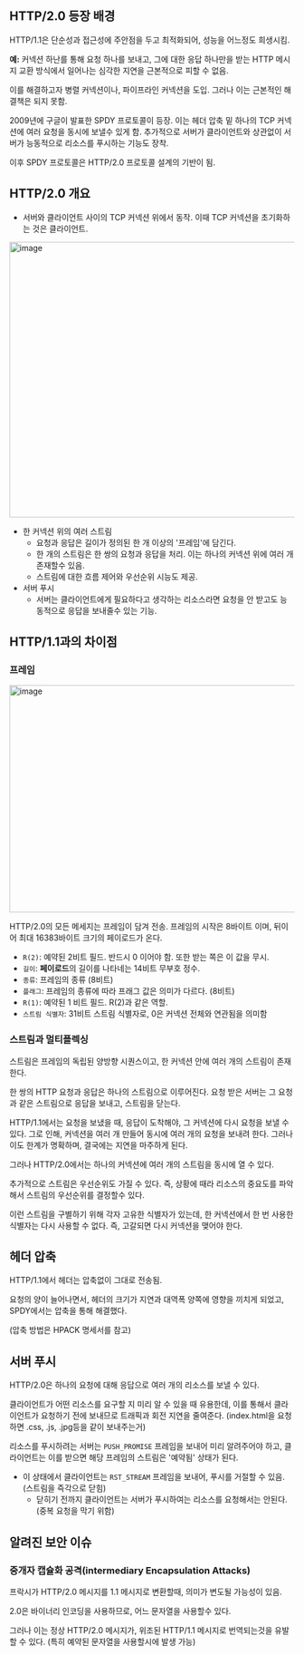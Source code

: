 ## HTTP/2.0 등장 배경
HTTP/1.1은 단순성과 접근성에 주안점을 두고 최적화되어, 성능을 어느정도 희생시킴.

**예:** 커넥션 하난를 통해 요청 하나를 보내고, 그에 대한 응답 하나만을 받는 HTTP 메시지 교환 방식에서 일어나는 심각한 지연을 근본적으로 피할 수 없음.

이를 해결하고자 병렬 커넥션이나, 파이프라인 커넥션을 도입. 그러나 이는 근본적인 해결책은 되지 못함. 

2009년에 구글이 발표한 SPDY 프로토콜이 등장.
이는 헤더 압축 밑 하나의 TCP 커넥션에 여러 요청을 동시에 보낼수 있게 함. 추가적으로 서버가 클라이언트와 상관없이 서버가 능동적으로 리소스를 푸시하는 기능도 장착.

이후 SPDY 프로토콜은 HTTP/2.0 프로토콜 설계의 기반이 됨.

## HTTP/2.0 개요
- 서버와 클라이언트 사이의 TCP 커넥션 위에서 동작. 이때 TCP 커넥션을 초기화하는 것은 클라이언트.

<img width="876" height="486" alt="image" src="https://github.com/user-attachments/assets/bdfa9bc0-b318-46f1-b6ce-537ce6bc1d01" />

- 한 커넥션 위의 여러 스트림
	- 요청과 응답은 길이가 정의된 한 개 이상의 '프레임'에 담긴다. 
	- 한 개의 스트림은 한 쌍의 요청과 응답을 처리. 이는 하나의 커넥션 위에 여러 개 존재할수 있음.
	- 스트림에 대한 흐름 제어와 우선순위 시능도 제공.
- 서버 푸시
	- 서버는 클라이언트에게 필요하다고 생각하는 리소스라면 요청을 안 받고도 능동적으로 응답을 보내줄수 있는 기능.


## HTTP/1.1과의 차이점

### 프레임 
<img width="1019" height="401" alt="image" src="https://github.com/user-attachments/assets/f0cce752-4bfb-4728-a50f-f26820727ef0" />

HTTP/2.0의 모든 메세지는 프레임이 담겨 전송.
프레임의 시작은 8바이트 이며, 뒤이어 최대 16383바이트 크기의 페이로드가 온다.
- `R(2)`: 예약된 2비트 필드. 반드시 0 이어야 함. 또한 받는 쪽은 이 값을 무시.
- `길이`: **페이로드**의 길이를 나타네는 14비트 무부호 정수.
- `종류`: 프레임의 종류 (8비트)
- `플래그`: 프레임의 종류에 따라 프래그 값은 의미가 다르다. (8비트)
- `R(1)`: 예약된 1 비트 필드. R(2)과 같은 역할.
- `스트림 식별자`: 31비트 스트림 식별자로, 0은 커넥션 전체와 연관됨을 의미함

### 스트림과 멀티플렉싱
스트림은 프레임의 독립된 양방향 시퀀스이고, 한 커넥션 안에 여러 개의 스트림이 존재한다.

한 쌍의 HTTP 요청과 응답은 하나의 스트림으로 이루어진다. 요청 받은 서버는 그 요청과 같은 스트림으로 응답을 보내고, 스트림을 닫는다.

HTTP/1.1에서는 요청을 보냈을 때, 응답이 도착해야, 그 커넥션에 다시 요청을 보낼 수 있다. 그로 인해, 커넥션을 여러 개 만들어 동시에 여러 개의 요청을 보내려 한다. 
그러나 이도 한계가 명확하며, 결국에는 지연을 마주하게 된다.

그러나 HTTP/2.0에서는 하나의 커넥션에 여러 개의 스트림을 동시에 열 수 있다.

추가적으로 스트림은 우선순위도 가질 수 있다. 즉, 상황에 때라 리소스의 중요도를 파악해서 스트림의 우선순위를 결정할수 있다.

이런 스트림을 구별하기 위해 각자 고유한 식별자가 있는데, 한 커넥션에서 한 번 사용한 식별자는 다시 사용할 수 없다. 즉, 고갈되면 다시 커넥션을 맺어야 한다.

## 헤더 압축
HTTP/1.1에서 헤더는 압축없이 그대로 전송됨.

요청의 양이 늘어나면서, 헤더의 크기가 지연과 대역폭 양쪽에 영향을 끼치게 되었고, SPDY에서는 압축을 통해 해결했다.

(압축 방법은 HPACK 명세서를 참고)

## 서버 푸시
HTTP/2.0은 하나의 요청에 대해 응답으로 여러 개의 리소스를 보낼 수 있다.

클라이언트가 어떤 리소스를 요구할 지 미리 알 수 있을 때 유용한데, 이를 통해서 클라이언트가 요청하기 전에 보내므로 트래픽과 회전 지연을 줄여준다. (index.html을 요청하면 .css, .js, .jpg등을 같이 보내주는거)

리소스를 푸시하려는 서버는 `PUSH_PROMISE` 프레임을 보내어 미리 알려주어야 하고, 클라이언트는 이를 받으면 해당 프레임의 스트림은 '예약됨' 상태가 된다.

  - 이 상태에서 클라이언트는 `RST_STREAM` 프레임을 보내어, 푸시를 거절할 수 있음. (스트림을 즉각으로 닫힘)
	- 닫히기 전까지 클라이언트는 서버가 푸시하여는 리소스를 요청해서는 안된다. (중복 요청을 막기 위함)

## 알려진 보안 이슈
### 중개자 캡슐화 공격(intermediary Encapsulation Attacks)
프락시가 HTTP/2.0 메시지를 1.1 메시지로 변환할때, 의미가 변도될 가능성이 있음. 

2.0은 바이너리 인코딩을 사용하므로, 어느 문자열을 사용할수 있다. 

그러나 이는 정상 HTTP/2.0 메시지가, 위조된 HTTP/1.1 메시지로 번역되는것을 유발할 수 있다. (특히 예약된 문자열을 사용할시에 발생 가능)
